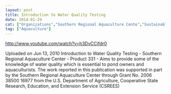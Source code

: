 ```yaml
---
layout: post
title: Introduction to Water Quality Testing
date: 2014-01-29
cat: ["Organizations","Southern Regional Aquaculture Cente","Sustainable Development","Water Purification"]
tag: ["Aquaculture"]
---
```


http://www.youtube.com/watch?v=h3DvCCifdr0 

Uploaded on Jun 13, 2010
Introduction to Water Quality Testing - Southern Regional Aquaculture Center - Product 331 - Aims to provide some of the knowledge of water quality which is essential to pond owners and aquaculturists. The work reported in this publication was supported in part by the Southern Regional Aquaculture Center through Grant No. 2006 38500 16977 from the U.S. Department of Agriculture, Cooperative State Research, Education, and Extension Service (CSREES)